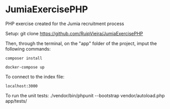 # JumiaExercisePHP

PHP exercise created for the Jumia recruitment process

Setup: git clone https://github.com/RuipVieira/JumiaExercisePHP

Then, through the terminal, on the "app" folder of the project, imput the following commands:

`composer install`

`docker-compose up`

To connect to the index file:

`localhost:3000`

To run the unit tests:
./vendor/bin/phpunit --bootstrap vendor/autoload.php app/tests/
